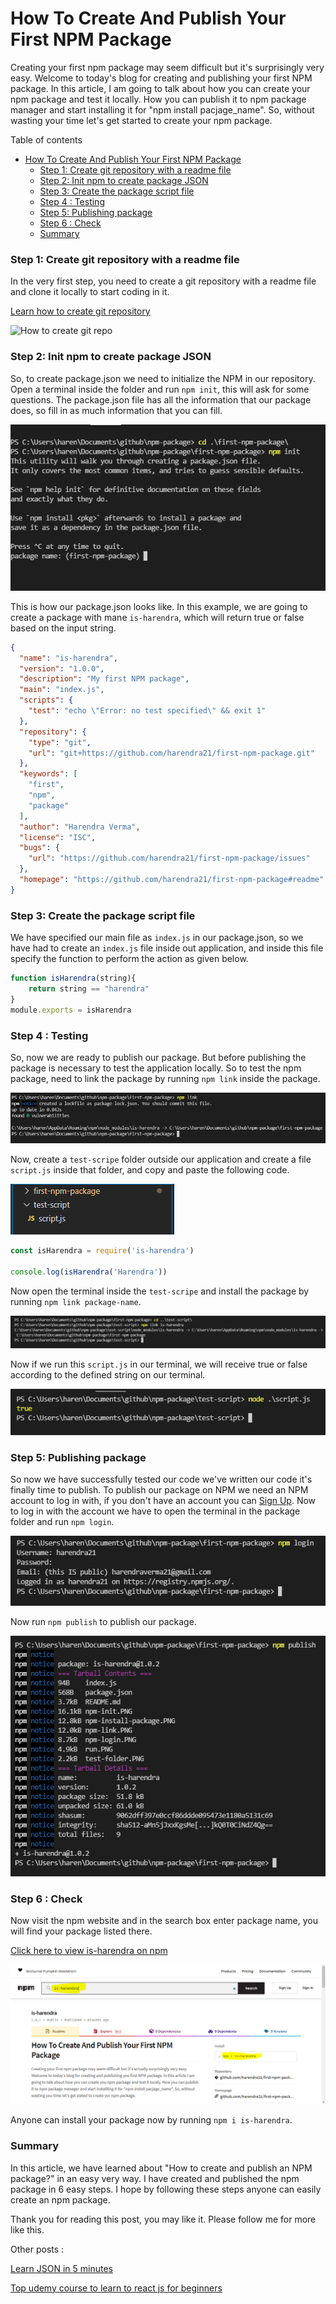 # How To Create And Publish Your First NPM Package
Creating your first npm package may seem difficult but it's surprisingly very easy. 
Welcome to today's blog for creating and publishing your first NPM package. In this article, I am going to talk about how you can create your npm package and test it locally. How you can publish it to npm package manager and start installing it for "npm install pacjage_name". So, without wasting your time let's get started to create your npm package.

Table of contents

- [How To Create And Publish Your First NPM Package](#how-to-create-and-publish-your-first-npm-package)
    - [Step 1: Create git repository with a readme file](#step-1-create-git-repository-with-a-readme-file)
    - [Step 2: Init npm to create package JSON](#step-2-init-npm-to-create-package-json)
    - [Step 3: Create the package script file](#step-3-create-the-package-script-file)
    - [Step 4 : Testing](#step-4--testing)
    - [Step 5: Publishing package](#step-5-publishing-package)
    - [Step 6 : Check](#step-6--check)
    - [Summary](#summary)

### Step 1: Create git repository with a readme file
In the very first step, you need to create a git repository with a readme file and clone it locally to start coding in it.

[Learn how to create git repository](https://docs.github.com/en/get-started/quickstart/create-a-repo)

![How to create git repo](https://docs.github.com/assets/images/help/repository/create-repository-name.png)

### Step 2: Init npm to create package JSON
So, to create package.json we need to initialize the NPM in our repository. Open a terminal inside the folder and run `npm init`, this will ask for some questions. The package.json file has all the information that our package does, so fill in as much information that you can fill.

![npm init](npm-init.PNG)

This is how our package.json looks like. In this example, we are going to create a package with mane `is-harendra`, which will return true or false based on the input string.

```json
{
  "name": "is-harendra",
  "version": "1.0.0",
  "description": "My first NPM package",
  "main": "index.js",
  "scripts": {
    "test": "echo \"Error: no test specified\" && exit 1"
  },
  "repository": {
    "type": "git",
    "url": "git+https://github.com/harendra21/first-npm-package.git"
  },
  "keywords": [
    "first",
    "npm",
    "package"
  ],
  "author": "Harendra Verma",
  "license": "ISC",
  "bugs": {
    "url": "https://github.com/harendra21/first-npm-package/issues"
  },
  "homepage": "https://github.com/harendra21/first-npm-package#readme"
}
```

### Step 3: Create the package script file
We have specified our main file as `index.js` in our package.json, so we have had to create an `index.js` file inside out application, and inside this file specify the function to perform the action as given below.

```javascript
function isHarendra(string){
    return string == "harendra"
}
module.exports = isHarendra
```

### Step 4 : Testing
So, now we are ready to publish our package. But before publishing the package is necessary to test the application locally. So to test the npm package, need to link the package by running `npm link` inside the package.

![npm link](npm-link.PNG)

Now, create a `test-scripe` folder outside our application and create a file `script.js` inside that folder, and copy and paste the following code.

![test folder](test-folder.PNG)

```javascript
const isHarendra = require('is-harendra')

console.log(isHarendra('Harendra'))

```

Now open the terminal inside the `test-scripe` and install the package by running `npm link package-name`.

![npm install package](npm-install-package.PNG)

Now if we run this `script.js` in our terminal, we will receive true or false according to the defined string on our terminal.

![run](run.PNG)

### Step 5: Publishing package
So now we have successfully tested our code we've written our code it's finally time to publish. To publish our package on NPM we need an NPM account to log in with, if you don't have an account you can [Sign Up](https://www.npmjs.com/signup). Now to log in with the account we have to open the terminal in the package folder and run `npm login`.

![npm login](npm-login.PNG)

Now run `npm publish` to publish our package.

![npm publish](npm-publish.PNG)

### Step 6 : Check
Now visit the npm website and in the search box enter package name, you will find your package listed there.

[Click here to view is-harendra on npm](https://www.npmjs.com/package/is-harendra)

![published](published.PNG)

Anyone can install your package now by running `npm i is-harendra`.

### Summary
In this article, we have learned about "How to create and publish an NPM package?" in an easy very way. I have created and published the npm package in 6 easy steps. I hope by following these steps anyone can easily create an npm package.

Thank you for reading this post, you may like it. Please follow me for more like this.

Other posts :

[Learn JSON in 5 minutes](https://medium.com/p/learn-json-in-5-minutes-e43c19e90b1c)

[Top udemy course to learn to react js for beginners](https://medium.com/p/top-udemy-course-to-learn-react-js-for-beginners-14847941e431)
